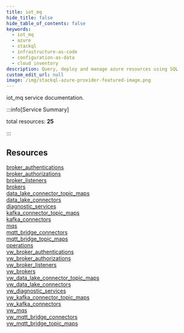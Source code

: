 ```yaml
---
title: iot_mq
hide_title: false
hide_table_of_contents: false
keywords:
  - iot_mq
  - azure
  - stackql
  - infrastructure-as-code
  - configuration-as-data
  - cloud inventory
description: Query, deploy and manage azure resources using SQL
custom_edit_url: null
image: /img/stackql-azure-provider-featured-image.png
---
```


iot_mq service documentation.

:::info[Service Summary]

total resources: __25__  

:::

## Resources
<div class="row">
<div class="providerDocColumn">
<a href="/services/iot_mq/broker_authentications/">broker_authentications</a><br />
<a href="/services/iot_mq/broker_authorizations/">broker_authorizations</a><br />
<a href="/services/iot_mq/broker_listeners/">broker_listeners</a><br />
<a href="/services/iot_mq/brokers/">brokers</a><br />
<a href="/services/iot_mq/data_lake_connector_topic_maps/">data_lake_connector_topic_maps</a><br />
<a href="/services/iot_mq/data_lake_connectors/">data_lake_connectors</a><br />
<a href="/services/iot_mq/diagnostic_services/">diagnostic_services</a><br />
<a href="/services/iot_mq/kafka_connector_topic_maps/">kafka_connector_topic_maps</a><br />
<a href="/services/iot_mq/kafka_connectors/">kafka_connectors</a><br />
<a href="/services/iot_mq/mqs/">mqs</a><br />
<a href="/services/iot_mq/mqtt_bridge_connectors/">mqtt_bridge_connectors</a><br />
<a href="/services/iot_mq/mqtt_bridge_topic_maps/">mqtt_bridge_topic_maps</a><br />
<a href="/services/iot_mq/operations/">operations</a>
</div>
<div class="providerDocColumn">
<a href="/services/iot_mq/vw_broker_authentications/">vw_broker_authentications</a><br />
<a href="/services/iot_mq/vw_broker_authorizations/">vw_broker_authorizations</a><br />
<a href="/services/iot_mq/vw_broker_listeners/">vw_broker_listeners</a><br />
<a href="/services/iot_mq/vw_brokers/">vw_brokers</a><br />
<a href="/services/iot_mq/vw_data_lake_connector_topic_maps/">vw_data_lake_connector_topic_maps</a><br />
<a href="/services/iot_mq/vw_data_lake_connectors/">vw_data_lake_connectors</a><br />
<a href="/services/iot_mq/vw_diagnostic_services/">vw_diagnostic_services</a><br />
<a href="/services/iot_mq/vw_kafka_connector_topic_maps/">vw_kafka_connector_topic_maps</a><br />
<a href="/services/iot_mq/vw_kafka_connectors/">vw_kafka_connectors</a><br />
<a href="/services/iot_mq/vw_mqs/">vw_mqs</a><br />
<a href="/services/iot_mq/vw_mqtt_bridge_connectors/">vw_mqtt_bridge_connectors</a><br />
<a href="/services/iot_mq/vw_mqtt_bridge_topic_maps/">vw_mqtt_bridge_topic_maps</a>
</div>
</div>